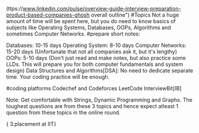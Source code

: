(ttps://www.linkedin.com/pulse/overview-guide-interview-preparation-product-based-companies-ghosh  overall outline")
#Topics
Not a huge amount of time will be spent here, but you do need to know basics of subjects like Operating Systems, Databases, OOPs, Algorithms and sometimes Computer Networks.
#prepare short notes:

Databases: 10-15 days
Operating System: 8-10 days
Computer Networks: 15-20 days (Unfortunate that not all companies ask it, but it's lengthy)
OOPs: 5-10 days (Don't just read and make notes, but also practice some LLDs. This will prepare you for both computer fundamentals and system design)
Data Structures and Algorithms[DSA]: No need to dedicate separate time. Your coding practice will be enough.

#coding platforms
 Codechef and Codeforces
 LeetCode
 InterviewBit[IB]

 Note: Get comfortable with Strings, Dynamic Programming and Graphs. The toughest questions are from these 3 topics and hence expect atleast 1 question from these topics in the online round.

{ 3.placement at IIT}
